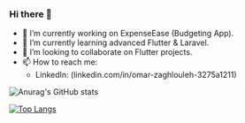 ### Hi there 👋

- 🔭 I’m currently working on ExpenseEase (Budgeting App).
- 🌱 I’m currently learning advanced Flutter & Laravel.
- 👯 I’m looking to collaborate on Flutter projects.
- 📫 How to reach me:
  - LinkedIn: (linkedin.com/in/omar-zaghlouleh-3275a1211)


![Anurag's GitHub stats](https://github-readme-stats.vercel.app/api?username=OmarZaghlouleh&show_icons=true&theme=radical)

[![Top Langs](https://github-readme-stats.vercel.app/api/top-langs/?username=OmarZaghlouleh&layout=compact)](https://github.com/anuraghazra/github-readme-stats)
